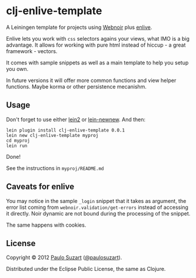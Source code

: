 # clj-enlive-template

A Leiningen template for projects using [Webnoir](http://www.webnoir.org/) plus  [enlive](https://github.com/cgrand/enlive). 

Enlive lets you work with `css` selectors agains your views, what IMO is a big advantage. It allows for working with pure html instead of hiccup - a great framework - vectors.

It comes with sample snippets as well as a main template to help you setup you own.

In future versions it will offer more common functions and view helper functions. Maybe korma or other persistence mecanishm.

## Usage

Don't forget to use either [lein2](http://leiningen.org/) or [lein-newnew](https://github.com/Raynes/lein-newnew). And then:

    lein plugin install clj-enlive-template 0.0.1
    lein new clj-enlive-template myproj
    cd myproj
    lein run

Done!

See the instructions in `myproj/README.md`

## Caveats for enlive

You may notice in the sample `_login` snippet that it takes as argument, the error list coming from `webnoir.validation/get-errors` instead of accessing it directly. Noir dynamic are not bound during the processing of the snippet.

The same happens with cookies.


## License

Copyright © 2012 [Paulo Suzart](http://paulosuzart.github.com/) ([@paulosuzart](http://twitter.com/paulosuzart)). 

Distributed under the Eclipse Public License, the same as Clojure.


